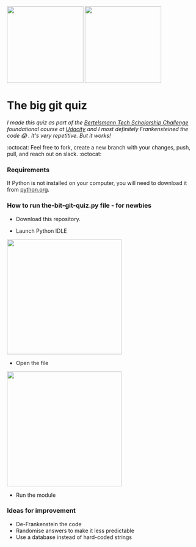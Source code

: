 <img src="https://user-images.githubusercontent.com/39020690/70111545-8b4c0100-1620-11ea-928f-ff86f94f11e9.png" width="200">
<img src="https://user-images.githubusercontent.com/39020690/70111546-8b4c0100-1620-11ea-8fef-4f628565a6c0.png" width="200">

# The big git quiz

*I made this quiz as part of the [Bertelsmann Tech Scholarship Challenge](https://sites.google.com/udacity.com/bertelsmann-challenge/home?bsft_eid=b4d0fbe4-f76b-4bf0-b715-7fe48f2fa93b&utm_campaign=sch_600_2019-11-19_ndxxx_bertelsmann-day1-cloud_global&utm_source=blueshift&utm_medium=email&utm_content=sch_600_2019-11-19_ndxxx_bertelsmann-day1-cloud_global&bsft_clkid=170b3b02-c9e4-483e-ba2d-7d1e2ea261c6&bsft_uid=d2f3fea6-faa8-4385-bbe0-76889280d729&bsft_mid=841f48e5-0191-470a-b283-f1e57068eb36&bsft_ek=2019-11-19T23%3A31%3A52Z&bsft_mime_type=html) foundational course at [Udacity](https://www.udacity.com/) and I most definitely Frankensteined the code 😱 . It's very repetitive. But it works!*  

:octocat: Feel free to fork, create a new branch with your changes, push, pull, and reach out on slack. :octocat:


### Requirements

If Python is not installed on your computer, you will need to download it from [python.org](https://www.python.org/downloads/).


### How to run the-bit-git-quiz.py file - for newbies

* Download this repository.

* Launch Python IDLE

<img src="https://user-images.githubusercontent.com/39020690/70111760-3b216e80-1621-11ea-9269-8235141e75eb.png" width="300">

* Open the file

<img src="https://user-images.githubusercontent.com/39020690/70111761-3b216e80-1621-11ea-9be5-580961673369.png" width="300">

* Run the module

<ing src="https://user-images.githubusercontent.com/39020690/70111762-3bba0500-1621-11ea-9815-2fa4fa3f6e90.png" width="300">


### Ideas for improvement

* De-Frankenstein the code
* Randomise answers to make it less predictable
* Use a database instead of hard-coded strings
